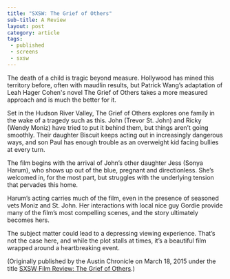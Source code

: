 ```yaml
---
title: "SXSW: The Grief of Others"
sub-title: A Review
layout: post
category: article
tags:
 - published
 - screens
 - sxsw
---
```

The death of a child is tragic beyond measure. Hollywood has mined this territory before, often with maudlin results, but Patrick Wang’s adaptation of Leah Hager Cohen's novel The Grief of Others takes a more measured approach and is much the better for it.

Set in the Hudson River Valley, The Grief of Others explores one family in the wake of a tragedy such as this. John (Trevor St. John) and Ricky (Wendy Moniz) have tried to put it behind them, but things aren’t going smoothly. Their daughter Biscuit keeps acting out in increasingly dangerous ways, and son Paul has enough trouble as an overweight kid facing bullies at every turn.

The film begins with the arrival of John’s other daughter Jess (Sonya Harum), who shows up out of the blue, pregnant and directionless. She’s welcomed in, for the most part, but struggles with the underlying tension that pervades this home.

Harum’s acting carries much of the film, even in the presence of seasoned vets Moniz and St. John. Her interactions with local nice guy Gordie provide many of the film’s most compelling scenes, and the story ultimately becomes hers.

The subject matter could lead to a depressing viewing experience. That’s not the case here, and while the plot stalls at times, it’s a beautiful film wrapped around a heartbreaking event.

<!-- <a href="" target="blank">
  <img src="" alt="">
</a> -->

(Originally published by the Austin Chronicle on March 18, 2015 under the title [SXSW Film Review: The Grief of Others](http://www.austinchronicle.com/daily/screens/2015-03-18/sxsw-film-review-the-grief-of-others/).)